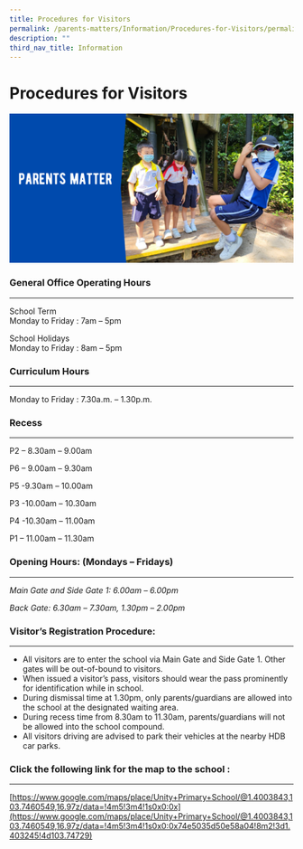 ```yaml
---
title: Procedures for Visitors
permalink: /parents-matters/Information/Procedures-for-Visitors/permalink/
description: ""
third_nav_title: Information
---
```

Procedures for Visitors
=======================
![](/images/Parents%20Matter.png)
### General Office Operating Hours
------------------------------

School Term  
Monday to Friday : 7am – 5pm

School Holidays  
Monday to Friday : 8am – 5pm

### Curriculum Hours
----------------

Monday to Friday : 7.30a.m. – 1.30p.m.

### Recess
------

P2 – 8.30am – 9.00am

P6 – 9.00am – 9.30am

P5 -9.30am – 10.00am

P3 -10.00am – 10.30am

P4 -10.30am – 11.00am

P1 – 11.00am – 11.30am

### **Opening Hours: (Mondays – Fridays)**
--------------------------------------

_Main Gate and Side Gate 1: 6.00am – 6.00pm_

_Back Gate: 6.30am – 7.30am, 1.30pm – 2.00pm_

### **Visitor’s Registration Procedure:**
-------------------------------------

*   All visitors are to enter the school via Main Gate and Side Gate 1. Other gates will be out-of-bound to visitors.
*   When issued a visitor’s pass, visitors should wear the pass prominently for identification while in school.
*   During dismissal time at 1.30pm, only parents/guardians are allowed into the school at the designated waiting area.
*   During recess time from 8.30am to 11.30am, parents/guardians will not be allowed into the school compound.
*   All visitors driving are advised to park their vehicles at the nearby HDB car parks.

### **Click the following link for the map to the school :**
--------------------------------------------------------

[https://www.google.com/maps/place/Unity+Primary+School/@1.4003843,103.7460549,16.97z/data=!4m5!3m4!1s0x0:0x](https://www.google.com/maps/place/Unity+Primary+School/@1.4003843,103.7460549,16.97z/data=!4m5!3m4!1s0x0:0x74e5035d50e58a04!8m2!3d1.403245!4d103.74729)